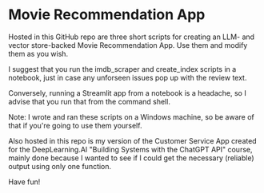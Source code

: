 # Movie Recommendation App

Hosted in this GitHub repo are three short scripts for creating an LLM- and vector store-backed Movie Recommendation App. Use them and modify them as you wish.  

I suggest that you run the imdb_scraper and create_index scripts in a notebook, just in case any unforseen issues pop up with the review text.  

Conversely, running a Streamlit app from a notebook is a headache, so I advise that you run that from the command shell.  

Note: I wrote and ran these scripts on a Windows machine, so be aware of that if you're going to use them yourself.  

Also hosted in this repo is my version of the Customer Service App created for the DeepLearning.AI "Building Systems with the ChatGPT API"
course, mainly done because I wanted to see if I could get the necessary (reliable) output using only one function.

Have fun!
